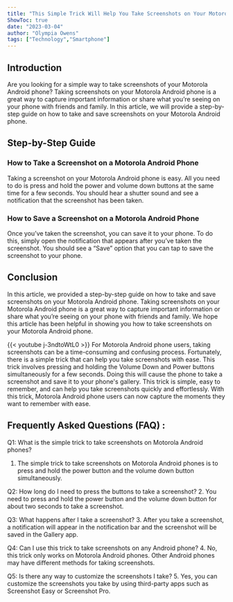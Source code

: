 ```yaml
---
title: "This Simple Trick Will Help You Take Screenshots on Your Motorola Android Phone!"
ShowToc: true 
date: "2023-03-04"
author: "Olympia Owens" 
tags: ["Technology","Smartphone"]
---
```

## Introduction

Are you looking for a simple way to take screenshots of your Motorola Android phone? Taking screenshots on your Motorola Android phone is a great way to capture important information or share what you’re seeing on your phone with friends and family. In this article, we will provide a step-by-step guide on how to take and save screenshots on your Motorola Android phone.

## Step-by-Step Guide

### How to Take a Screenshot on a Motorola Android Phone

Taking a screenshot on your Motorola Android phone is easy. All you need to do is press and hold the power and volume down buttons at the same time for a few seconds. You should hear a shutter sound and see a notification that the screenshot has been taken.

### How to Save a Screenshot on a Motorola Android Phone

Once you’ve taken the screenshot, you can save it to your phone. To do this, simply open the notification that appears after you’ve taken the screenshot. You should see a “Save” option that you can tap to save the screenshot to your phone.

## Conclusion

In this article, we provided a step-by-step guide on how to take and save screenshots on your Motorola Android phone. Taking screenshots on your Motorola Android phone is a great way to capture important information or share what you’re seeing on your phone with friends and family. We hope this article has been helpful in showing you how to take screenshots on your Motorola Android phone.

{{< youtube j-3ndtoWtL0 >}} 
For Motorola Android phone users, taking screenshots can be a time-consuming and confusing process. Fortunately, there is a simple trick that can help you take screenshots with ease. This trick involves pressing and holding the Volume Down and Power buttons simultaneously for a few seconds. Doing this will cause the phone to take a screenshot and save it to your phone's gallery. This trick is simple, easy to remember, and can help you take screenshots quickly and effortlessly. With this trick, Motorola Android phone users can now capture the moments they want to remember with ease.

## Frequently Asked Questions (FAQ) :
Q1: What is the simple trick to take screenshots on Motorola Android phones?
1. The simple trick to take screenshots on Motorola Android phones is to press and hold the power button and the volume down button simultaneously.

Q2: How long do I need to press the buttons to take a screenshot?
2. You need to press and hold the power button and the volume down button for about two seconds to take a screenshot.

Q3: What happens after I take a screenshot?
3. After you take a screenshot, a notification will appear in the notification bar and the screenshot will be saved in the Gallery app.

Q4: Can I use this trick to take screenshots on any Android phone?
4. No, this trick only works on Motorola Android phones. Other Android phones may have different methods for taking screenshots.

Q5: Is there any way to customize the screenshots I take?
5. Yes, you can customize the screenshots you take by using third-party apps such as Screenshot Easy or Screenshot Pro.



